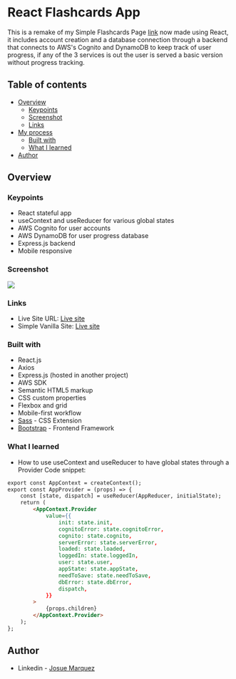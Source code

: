 # React Flashcards App

This is a remake of my Simple Flashcards Page [link](https://github.com/owaruuu/FlashcardsPage) now made using React, it includes account creation and a database connection through a backend that connects to AWS's Cognito and DynamoDB to keep track of user progress, if any of the 3 services is out the user is served a basic version without progress tracking.

## Table of contents

-   [Overview](#overview)
    -   [Keypoints](#Keypoints)
    -   [Screenshot](#screenshot)
    -   [Links](#links)
-   [My process](#my-process)
    -   [Built with](#built-with)
    -   [What I learned](#what-i-learned)
-   [Author](#author)

## Overview

### Keypoints

-   React stateful app
-   useContext and useReducer for various global states
-   AWS Cognito for user accounts
-   AWS DynamoDB for user progress database
-   Express.js backend
-   Mobile responsive

### Screenshot

![](./assets/screenshots/siteref3.jpg)

### Links

-   Live Site URL: [Live site](https://owaruuu.github.io/ReactFlashcards/)
-   Simple Vanilla Site: [Live site](https://owaruuu.github.io/FlashcardsPage/)

### Built with

-   React.js
-   Axios
-   Express.js (hosted in another project)
-   AWS SDK
-   Semantic HTML5 markup
-   CSS custom properties
-   Flexbox and grid
-   Mobile-first workflow
-   [Sass](https://sass-lang.com) - CSS Extension
-   [Bootstrap](https://getbootstrap.com) - Frontend Framework

### What I learned

-   How to use useContext and useReducer to have global states through a Provider
    Code snippet:

```html
export const AppContext = createContext();
export const AppProvider = (props) => {
    const [state, dispatch] = useReducer(AppReducer, initialState);
    return (
        <AppContext.Provider
            value={{
                init: state.init,
                cognitoError: state.cognitoError,
                cognito: state.cognito,
                serverError: state.serverError,
                loaded: state.loaded,
                loggedIn: state.loggedIn,
                user: state.user,
                appState: state.appState,
                needToSave: state.needToSave,
                dbError: state.dbError,
                dispatch,
            }}
        >
            {props.children}
        </AppContext.Provider>
    );
};
```

## Author

-   Linkedin - [Josue Marquez](https://www.linkedin.com/in/josuemarquez/)
